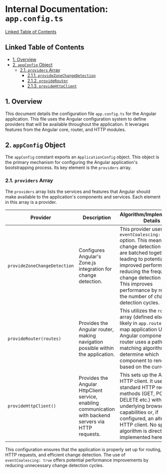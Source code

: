# Internal Documentation: `app.config.ts`

[Linked Table of Contents](#linked-table-of-contents)

## Linked Table of Contents

* [1. Overview](#1-overview)
* [2. `appConfig` Object](#2-appconfig-object)
    * [2.1. `providers` Array](#21-providers-array)
        * [2.1.1. `provideZoneChangeDetection`](#211-providezonechangedetection)
        * [2.1.2. `provideRouter`](#212-providerrouter)
        * [2.1.3. `provideHttpClient`](#213-providehttpclient)


## 1. Overview

This document details the configuration file `app.config.ts` for the Angular application.  This file uses the Angular configuration system to define providers that will be available throughout the application.  It leverages features from the Angular core, router, and HTTP modules.

## 2. `appConfig` Object

The `appConfig` constant exports an `ApplicationConfig` object. This object is the primary mechanism for configuring the Angular application's bootstrapping process.  Its key element is the `providers` array.

### 2.1. `providers` Array

The `providers` array lists the services and features that Angular should make available to the application's components and services.  Each element in this array is a provider.

| Provider                       | Description                                                                                                    | Algorithm/Implementation Details                                                                         |
|---------------------------------|---------------------------------------------------------------------------------------------------------------|---------------------------------------------------------------------------------------------------------|
| `provideZoneChangeDetection` | Configures Angular's Zone.js integration for change detection.                                                    | This provider uses the `eventCoalescing: true` option. This means that change detection events are batched together, leading to potentially improved performance by reducing the frequency of change detection cycles.  This improves performance by reducing the number of change detection cycles. |
| `provideRouter(routes)`       | Provides the Angular router, making navigation possible within the application.                              | This utilizes the `routes` array (defined elsewhere, likely in `app.routes.ts`) to map application URLs to Angular components.  The router uses a path-matching algorithm to determine which component to render based on the current URL. |
| `provideHttpClient()`           | Provides the Angular HttpClient service, enabling communication with backend servers via HTTP requests.       | This sets up the Angular HTTP client. It uses standard HTTP request methods (GET, POST, PUT, DELETE etc.) with underlying browser capabilities or, if configured, an alternative HTTP client.  No specific algorithm is directly implemented here. |


This configuration ensures that the application is properly set up for routing, HTTP requests, and efficient change detection.  The use of `eventCoalescing: true` offers potential performance improvements by reducing unnecessary change detection cycles.
